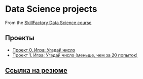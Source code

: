# Data Science projects

From the [SkillFactory Data Science course](https://skillfactory.ru/data-scientist-pro)

## Проекты

* [Проект 0. Игра: Угадай число](https://github.com/KKholodova/sf_data_science/tree/main/project_0)
* [Проект 1. Игра: Угадай число (меньше, чем за 20 попыток)](https://github.com/KKholodova/sf_data_science/tree/main/project_1)

## [Ссылка на резюме](https://hh.ru/resume/ca4976c1ff0ba1a3ef0039ed1f5178596d4355)